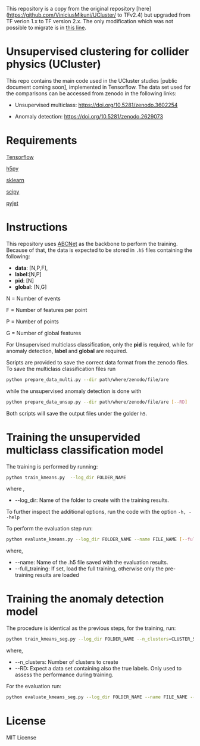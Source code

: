 This repository is a copy from the original repository [here](https://github.com/ViniciusMikuni/UCluster/ to TFv2.4) but 
upgraded from TF verion 1.x to TF version 2.x. The only modification which was not possible to migrate is in
[this line](https://github.com/dgedon/ProjectParticleClusteringv2/blob/main/models/gat_layers.py#L58).

# Unsupervised clustering for collider physics (UCluster)
This repo contains the main code used in the UCluster studies [public document coming soon], implemented in Tensorflow. 
The data set used for the comparisons can be accessed from zenodo in the following links:

* Unsupervised multiclass: https://doi.org/10.5281/zenodo.3602254

* Anomaly detection: https://doi.org/10.5281/zenodo.2629073

# Requirements

[Tensorflow](https://www.tensorflow.org/)

[h5py](https://www.h5py.org/)

[sklearn](https://scikit-learn.org/stable/)

[scipy](https://www.scipy.org/)

[pyjet](https://github.com/scikit-hep/pyjet)


# Instructions

This repository uses <a href="https://link.springer.com/article/10.1140%2Fepjp%2Fs13360-020-00497-3" target="_blank">ABCNet</a> as the backbone to perform the training. Because of that, the data is expected to be stored in ```.h5``` files containing the following:

* **data**: [N,P,F], 
* **label**:[N,P]
* **pid**: [N]
* **global**: [N,G]

N = Number of events

F = Number of features per point

P = Number of points

G = Number of global features

For Unsupervised multiclass classification, only the **pid** is required, while for anomaly detection, **label** and **global** are required.

Scripts are provided to save the correct data format from the zenodo files. To save the multiclass classification files run

```bash
python prepare_data_multi.py --dir path/where/zenodo/file/are
```
while the unsupervised anomaly detection is done with

```bash
python prepare_data_unsup.py --dir path/where/zenodo/file/are [--RD]
```
Both scripts will save the output files under the golder ```h5```. 

# Training the unsupervided multiclass classification model

The training is performed by running:

```bash
python train_kmeans.py  --log_dir FOLDER_NAME 
```

where ,
* --log_dir: Name of the folder to create with the training results.

To further inspect the additional options, run the code with the option ```-h, --help```

To perform the evaluation step run:

```bash
python evaluate_kmeans.py --log_dir FOLDER_NAME --name FILE_NAME [--full_training]
```

where,
* --name: Name of the .h5 file saved with the evaluation results.
* --full_training: If set, load the full training, otherwise only the pre-training results are loaded

# Training the anomaly detection model

The procedure is identical as the previous steps, for the training, run:

```bash
python train_kmeans_seg.py --log_dir FOLDER_NAME --n_clusters=CLUSTER_SIZE [--RD] 
```

where,
* --n_clusters: Number of clusters to create
* --RD: Expect a data set containing also the true labels. Only used to assess the performance during training.

For the evaluation run:

```bash
python evaluate_kmeans_seg.py --log_dir FOLDER_NAME --name FILE_NAME --n_clusters=CLUSTER_SIZE --RD [--full_train]
```


# License

MIT License
